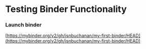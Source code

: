 # Testing Binder Functionality

### Launch binder
[https://mybinder.org/v2/gh/jsnbuchanan/my-first-binder/HEAD](https://mybinder.org/v2/gh/jsnbuchanan/my-first-binder/HEAD)